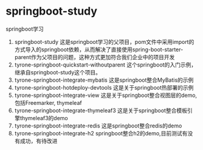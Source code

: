 # springboot-study
springboot学习
1. springboot-study
这是springboot学习的父项目，pom文件中采用import的方式导入的springboot依赖，从而解决了直接使用spring-boot-starter-parent作为父项目的问题，这种方式更加符合我们企业中的项目开发
2. tyrone-springboot-quickstart-withoutparent
 这个springboot的入门示例，继承自springboot-study这个项目。
3. tyrone-springboot-integrate-mybatis 
这是springboot整合MyBatis的示例
4. tyrone-springboot-hotdeploy-devtools
这是关于springboot热部署的示例
5. tyrone-springboot-integrate-view
这是关于springboot整合视图层的demo,包括Freemarker, thymeleaf
6. tyrone-springboot-integrate-thymeleaf3
这是关于springboot整合模板引擎thymeleaf3的demo
7. tyrone-springboot-integrate-redis 
这是springboot整合redis的demo
8. tyrone-springboot-integrate-h2
springboot整合h2的demo,目前测试有没有成功，有待改进